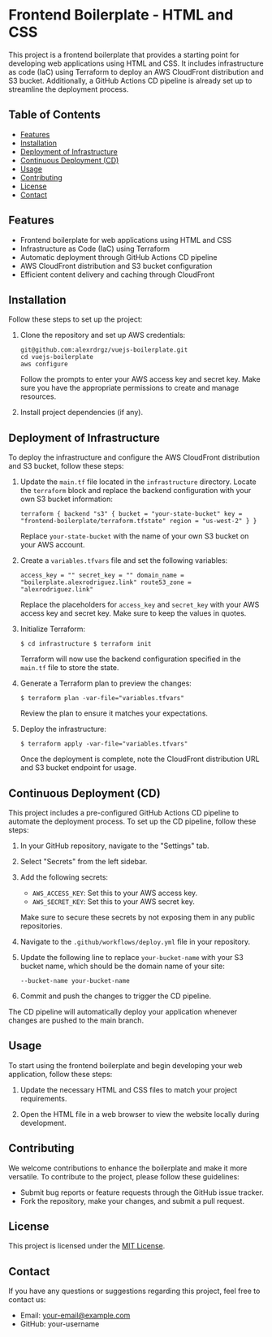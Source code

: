 Frontend Boilerplate - HTML and CSS
===================================

This project is a frontend boilerplate that provides a starting point for developing web applications using HTML and CSS. It includes infrastructure as code (IaC) using Terraform to deploy an AWS CloudFront distribution and S3 bucket. Additionally, a GitHub Actions CD pipeline is already set up to streamline the deployment process.

Table of Contents
-----------------

-   [Features](https://chat.openai.com/#features)
-   [Installation](https://chat.openai.com/#installation)
-   [Deployment of Infrastructure](https://chat.openai.com/#deployment-of-infrastructure)
-   [Continuous Deployment (CD)](https://chat.openai.com/#continuous-deployment-cd)
-   [Usage](https://chat.openai.com/#usage)
-   [Contributing](https://chat.openai.com/#contributing)
-   [License](https://chat.openai.com/#license)
-   [Contact](https://chat.openai.com/#contact)

Features
--------

-   Frontend boilerplate for web applications using HTML and CSS
-   Infrastructure as Code (IaC) using Terraform
-   Automatic deployment through GitHub Actions CD pipeline
-   AWS CloudFront distribution and S3 bucket configuration
-   Efficient content delivery and caching through CloudFront

Installation
------------

Follow these steps to set up the project:

1.  Clone the repository and set up AWS credentials:


    ```
    git@github.com:alexrdrgz/vuejs-boilerplate.git 
    cd vuejs-boilerplate
    aws configure
    ```

    Follow the prompts to enter your AWS access key and secret key. Make sure you have the appropriate permissions to create and manage resources.

2.  Install project dependencies (if any).

Deployment of Infrastructure
----------------------------

To deploy the infrastructure and configure the AWS CloudFront distribution and S3 bucket, follow these steps:

1.  Update the `main.tf` file located in the `infrastructure` directory. Locate the `terraform` block and replace the backend configuration with your own S3 bucket information:

    `terraform { backend "s3" { bucket = "your-state-bucket" key = "frontend-boilerplate/terraform.tfstate" region = "us-west-2" } }`

    Replace `your-state-bucket` with the name of your own S3 bucket on your AWS account.

2.  Create a `variables.tfvars` file and set the following variables:

    `access_key = "" secret_key = "" domain_name = "boilerplate.alexrodriguez.link" route53_zone = "alexrodriguez.link"`

    Replace the placeholders for `access_key` and `secret_key` with your AWS access key and secret key. Make sure to keep the values in quotes.

3.  Initialize Terraform:

    `$ cd infrastructure $ terraform init`

    Terraform will now use the backend configuration specified in the `main.tf` file to store the state.

4.  Generate a Terraform plan to preview the changes:


    `$ terraform plan -var-file="variables.tfvars"`

    Review the plan to ensure it matches your expectations.

5.  Deploy the infrastructure:

    `$ terraform apply -var-file="variables.tfvars"`

    Once the deployment is complete, note the CloudFront distribution URL and S3 bucket endpoint for usage.

Continuous Deployment (CD)
--------------------------

This project includes a pre-configured GitHub Actions CD pipeline to automate the deployment process. To set up the CD pipeline, follow these steps:

1.  In your GitHub repository, navigate to the "Settings" tab.

2.  Select "Secrets" from the left sidebar.

3.  Add the following secrets:

    -   `AWS_ACCESS_KEY`: Set this to your AWS access key.
    -   `AWS_SECRET_KEY`: Set this to your AWS secret key.

    Make sure to secure these secrets by not exposing them in any public repositories.

4.  Navigate to the `.github/workflows/deploy.yml` file in your repository.

5.  Update the following line to replace `your-bucket-name` with your S3 bucket name, which should be the domain name of your site:

    `--bucket-name your-bucket-name`

6.  Commit and push the changes to trigger the CD pipeline.

The CD pipeline will automatically deploy your application whenever changes are pushed to the main branch.

Usage
-----

To start using the frontend boilerplate and begin developing your web application, follow these steps:

1.  Update the necessary HTML and CSS files to match your project requirements.

2.  Open the HTML file in a web browser to view the website locally during development.

Contributing
------------

We welcome contributions to enhance the boilerplate and make it more versatile. To contribute to the project, please follow these guidelines:

-   Submit bug reports or feature requests through the GitHub issue tracker.
-   Fork the repository, make your changes, and submit a pull request.

License
-------

This project is licensed under the [MIT License](https://chat.openai.com/LICENSE).

Contact
-------

If you have any questions or suggestions regarding this project, feel free to contact us:

-   Email: <your-email@example.com>
-   GitHub: your-username